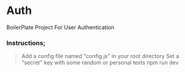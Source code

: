 # Auth
BoilerPlate Project For User Authentication

### Instructions;
> Add a config file named "config.js" in your root directory
> Set a "secret" key with some random or personal texts
> npm run dev
